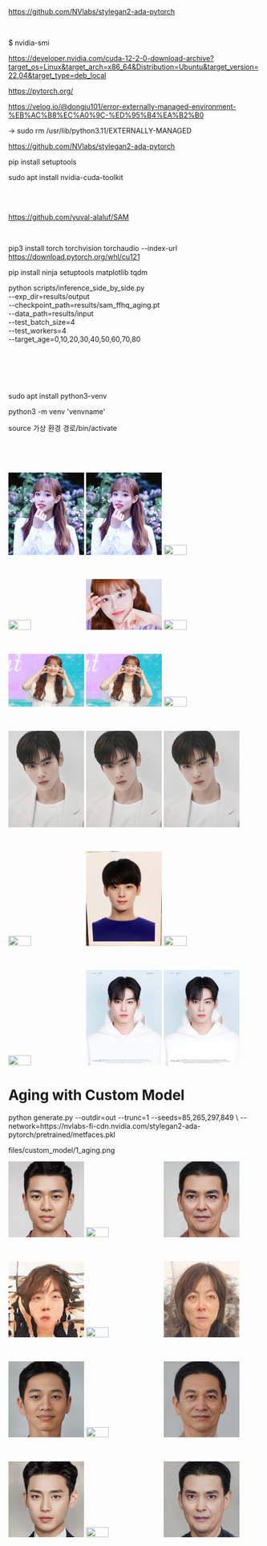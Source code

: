 
https://github.com/NVlabs/stylegan2-ada-pytorch

<br>

$ nvidia-smi

https://developer.nvidia.com/cuda-12-2-0-download-archive?target_os=Linux&target_arch=x86_64&Distribution=Ubuntu&target_version=22.04&target_type=deb_local

https://pytorch.org/

https://velog.io/@dongju101/error-externally-managed-environment-%EB%AC%B8%EC%A0%9C-%ED%95%B4%EA%B2%B0

 -> sudo rm /usr/lib/python3.11/EXTERNALLY-MANAGED

https://github.com/NVlabs/stylegan2-ada-pytorch

pip install setuptools

sudo apt install nvidia-cuda-toolkit

<br><br>

https://github.com/yuval-alaluf/SAM

<br>

pip3 install torch torchvision torchaudio --index-url https://download.pytorch.org/whl/cu121

pip install ninja setuptools matplotlib tqdm

python scripts/inference_side_by_side.py \
--exp_dir=results/output \
--checkpoint_path=results/sam_ffhq_aging.pt \
--data_path=results/input \
--test_batch_size=4 \
--test_workers=4 \
--target_age=0,10,20,30,40,50,60,70,80


<br><br><br><br>

sudo apt install python3-venv

python3 -m venv 'venvname'

source 가상 환경 경로/bin/activate


<br><br><br>

<p float="left">
 <img src = "files/1.jpeg" width="30%" height="30%">
 <img src = "files/1_downscaled.jpg" width="30%" height="30%">
 <img src = "files/1_upscaled.png" width="30%" height="30%">
</p>
<br>
<p float="left">
 <img src = "files/2.jpeg" width="30%" height="30%">
 <img src = "files/2_downscaled.jpg" width="30%" height="30%">
 <img src = "files/2_upscaled.png" width="30%" height="30%">
</p>
<br>
<p float="left">
 <img src = "files/3.jpeg" width="30%" height="30%">
 <img src = "files/3_downscaled.jpg" width="30%" height="30%">
 <img src = "files/3_upscaled.png" width="30%" height="30%">
</p>
<br>
<p float="left">
 <img src = "files/4.jpeg" width="30%" height="30%">
 <img src = "files/4_downscaled.jpg" width="30%" height="30%">
 <img src = "files/4_upscaled.png" width="30%" height="30%">
</p>
<br>
<p float="left">
 <img src = "files/5.jpeg" width="30%" height="30%">
 <img src = "files/5_downscaled.jpg" width="30%" height="30%">
 <img src = "files/5_upscaled.png" width="30%" height="30%">
</p>
<br>
<p float="left">
 <img src = "files/6.jpeg" width="30%" height="30%">
 <img src = "files/6_downscaled.jpg" width="30%" height="30%">
 <img src = "files/6_upscaled.png" width="30%" height="30%">
</p>

<h1>
 Aging with Custom Model
</h1>
python generate.py --outdir=out --trunc=1 --seeds=85,265,297,849 \
    --network=https://nvlabs-fi-cdn.nvidia.com/stylegan2-ada-pytorch/pretrained/metfaces.pkl

files/custom_model/1_aging.png

<p float="left">
 <img src = "files/custom_model/1_source.png" width="30%" height="30%">
 <img src = "files/custom_model/1_upscaled.png" width="30%" height="30%">
 <img src = "files/custom_model/1_aging.png" width="30%" height="30%">
</p>
<br>
<p float="left">
 <img src = "files/custom_model/2_source.png" width="30%" height="30%">
 <img src = "files/custom_model/2_upscaled.png" width="30%" height="30%">
 <img src = "files/custom_model/2_aging.png" width="30%" height="30%">
</p>
<br>
<p float="left">
 <img src = "files/custom_model/3_source.png" width="30%" height="30%">
 <img src = "files/custom_model/3_upscaled.png" width="30%" height="30%">
 <img src = "files/custom_model/3_aging.png" width="30%" height="30%">
</p>
<br>
<p float="left">
 <img src = "files/custom_model/4_source.png" width="30%" height="30%">
 <img src = "files/custom_model/4_upscaled.png" width="30%" height="30%">
 <img src = "files/custom_model/4_aging.png" width="30%" height="30%">
</p>
    
